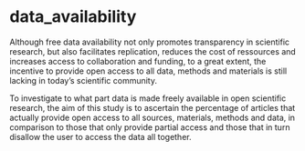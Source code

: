# data_availability

Although free data availability not only promotes transparency in scientific research, but also facilitates replication, reduces the cost of ressources and increases access to collaboration and funding, to a great extent, the incentive to provide open access to all data, methods and materials is still lacking in today’s scientific community. 

To investigate to what part data is made freely available in open scientific research, the aim of this study is to ascertain the percentage of articles that actually provide open access to all sources, materials, methods and data, in comparison to those that only provide partial access and those that in turn disallow the user to access the data all together.
